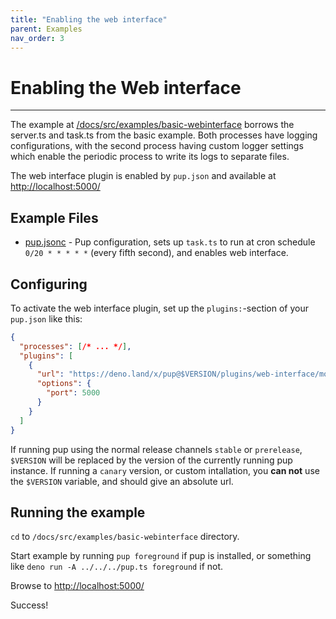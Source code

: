 ```yaml
---
title: "Enabling the web interface"
parent: Examples
nav_order: 3
---
```


# Enabling the Web interface

---

The example at [/docs/src/examples/basic-webinterface](https://github.com/Hexagon/pup/tree/main/docs/src/examples/basic-webinterface) borrows the server.ts and task.ts from the basic example. Both
processes have logging configurations, with the second process having custom logger settings which enable the periodic process to write its logs to separate files.

The web interface plugin is enabled by `pup.json` and available at <http://localhost:5000/>

## Example Files

- [pup.jsonc](https://github.com/Hexagon/pup/tree/main/docs/src/examples/basic/pup.jsonc) - Pup configuration, sets up `task.ts` to run at cron schedule `0/20 * * * * *` (every fifth second), and
  enables web interface.

## Configuring

To activate the web interface plugin, set up the `plugins:`-section of your `pup.json` like this:

```json
{
  "processes": [/* ... */],
  "plugins": [
    {
      "url": "https://deno.land/x/pup@$VERSION/plugins/web-interface/mod.ts",
      "options": {
        "port": 5000
      }
    }
  ]
}
```

If running pup using the normal release channels `stable` or `prerelease`, `$VERSION` will be replaced by the version of the currently running pup instance. If running a `canary` version, or custom
intallation, you **can not** use the `$VERSION` variable, and should give an absolute url.

## Running the example

`cd` to `/docs/src/examples/basic-webinterface` directory.

Start example by running `pup foreground` if pup is installed, or something like `deno run -A ../../../pup.ts foreground` if not.

Browse to <http://localhost:5000/>

Success!
